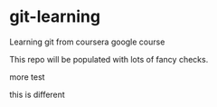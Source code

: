 # git-learning
Learning git from coursera google course

This repo will be populated with lots of fancy checks.

more test

this is different
